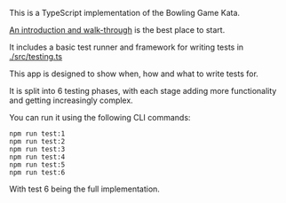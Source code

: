 This is a TypeScript implementation of the Bowling Game Kata.

[An introduction and walk-through](https://mitchell-fyi.notion.site/TDD-Bowling-Game-Kata-b1bb1b6e1f9744f790ab681d9cae79a8) is the best place to start.

It includes a basic test runner and framework for writing tests in [./src/testing.ts](./src/testing.ts)

This app is designed to show when, how and what to write tests for.

It is split into 6 testing phases, with each stage adding more functionality and getting increasingly complex.

You can run it using the following CLI commands:

    npm run test:1
    npm run test:2
    npm run test:3
    npm run test:4
    npm run test:5
    npm run test:6

With test 6 being the full implementation.
